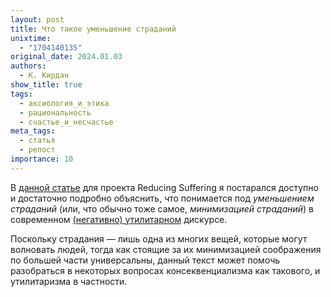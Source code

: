 ```yaml
---
layout: post
title: Что такое уменьшение страданий
unixtime:
  - "1704140135"
original_date: 2024.01.03
authors:
  - К. Кирдан
show_title: true
tags:
  - аксиология_и_этика
  - рациональность
  - счастье_и_несчастье
meta_tags:
  - статья
  - репост
importance: 10
---
```

В [данной статье](https://reducingsuffering.github.io/what-is-suffering-reduction.html) для проекта Reducing Suffering я постарался доступно и достаточно подробно объяснить, что понимается под _уменьшением страданий_ (или, что обычно тоже самое, _минимизацией страданий_) в современном [(негативно) утилитарном](71RS.html) дискурсе.

Поскольку страдания — лишь одна из многих вещей, которые могут волновать людей, тогда как стоящие за их минимизацией соображения по большей части универсальны, данный текст может помочь разобраться в некоторых вопросах консеквенциализма как такового, и утилитаризма в частности.